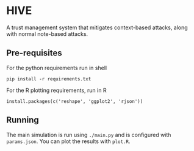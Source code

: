 # HIVE
A trust management system that mitigates context-based attacks, along with
normal note-based attacks.

## Pre-requisites
For the python requirements run in shell
```
pip install -r requirements.txt
```

For the R plotting requirements, run in R
```
install.packages(c('reshape', 'ggplot2', 'rjson'))
```

## Running
The main simulation is run using `./main.py` and is configured with
`params.json`. You can plot the results with `plot.R`.
